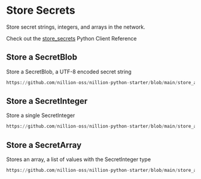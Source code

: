 # Store Secrets

Store secret strings, integers, and arrays in the network.

Check out the [store_secrets](https://docs.nillion.com/pydocs/client#py_nillion_client.NillionClient.store_secrets) Python Client Reference

## Store a SecretBlob

Store a SecretBlob, a UTF-8 encoded secret string

```python reference showGithubLink
https://github.com/nillion-oss/nillion-python-starter/blob/main/store_and_retrieve_secrets/store_and_retrieve_blob.py#L15-L38
```

## Store a SecretInteger

Store a single SecretInteger

```python reference showGithubLink
https://github.com/nillion-oss/nillion-python-starter/blob/main/store_and_retrieve_secrets/store_and_retrieve_integer.py#L15-L36
```

## Store a SecretArray

Stores an array, a list of values with the SecretInteger type

```python reference showGithubLink
https://github.com/nillion-oss/nillion-python-starter/blob/main/store_and_retrieve_secrets/store_and_retrieve_array.py#L15-L44
```
